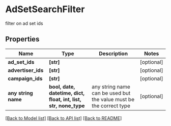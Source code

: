 # AdSetSearchFilter

filter on ad set ids

## Properties
Name | Type | Description | Notes
------------ | ------------- | ------------- | -------------
**ad_set_ids** | **[str]** |  | [optional] 
**advertiser_ids** | **[str]** |  | [optional] 
**campaign_ids** | **[str]** |  | [optional] 
**any string name** | **bool, date, datetime, dict, float, int, list, str, none_type** | any string name can be used but the value must be the correct type | [optional]

[[Back to Model list]](../README.md#documentation-for-models) [[Back to API list]](../README.md#documentation-for-api-endpoints) [[Back to README]](../README.md)


